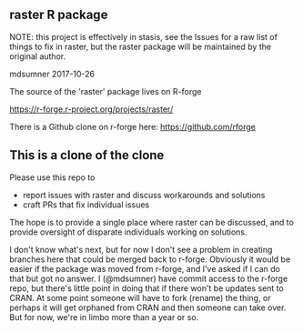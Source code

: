 
## raster R package 

NOTE: this project is effectively in stasis, see the Issues for a raw list of things to fix in raster, but the raster package will be maintained by the original author. 

mdsumner 2017-10-26

The source of the 'raster' package lives on R-forge

https://r-forge.r-project.org/projects/raster/

There is a Github clone on r-forge here: https://github.com/rforge

## This is a clone of the clone

Please use this repo to 

* report issues with raster and discuss workarounds and solutions
* craft PRs that fix individual issues

The hope is to provide a single place where raster can be discussed, and to provide oversight of disparate individuals working on solutions. 

I don't know what's next, but for now I don't see a problem in creating branches here that could be merged back to r-forge. Obviously it would be easier if the package was moved from r-forge, and I've asked if I can do that but got no answer. I (@mdsumner) have commit access to the r-forge repo, but there's little point in doing that if there won't be updates sent to CRAN. At some point someone will have to fork (rename) the thing, or perhaps it will get orphaned from CRAN and then someone can take over. But for now, we're in limbo more than a year or so.  

